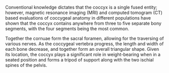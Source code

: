 Conventional knowledge dictates that the coccyx is a single fused entity; however, magnetic resonance imaging (MRI) and computed tomogram (CT) based evaluations of coccygeal anatomy in different populations have shown that the coccyx contains anywhere from three to five separate bony segments, with the four segments being the most common.

Together the cornuae form the sacral foramen, allowing for the traversing of various nerves. As the coccygeal vertebra progress, the length and width of each bone decrease, and together form an overall triangular shape. Given its location, the coccyx plays a significant role in weight-bearing when in a seated position and forms a tripod of support along with the two ischial spines of the pelvis.